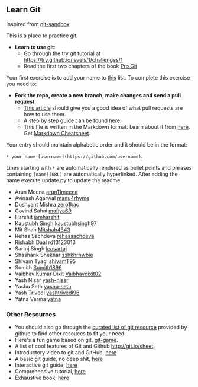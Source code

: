## Learn Git

Inspired from [git-sandbox](https://github.com/AGV-IIT-KGP/git-sandbox)

This is a place to practice git.

- **Learn to use git**:
  - Go through the try git tutorial at https://try.github.io/levels/1/challenges/1
  - Read the first two chapters of the book [Pro Git](http://git-scm.com/book/en/v2)

Your first exercise is to add your name to [this](AUTHORS.md) list. To complete this exercise you need to:

- **Fork the repo, create a new branch, make changes and send a pull request**
  - [This article](https://help.github.com/articles/using-pull-requests/) should give you a good idea of what pull requests are how to use them.
  - A step by step guide can be found [here](https://github.com/asmeurer/git-workflow).
  - This file is written in the Markdown format. Learn about it from [here](https://guides.github.com/features/mastering-markdown/). Get [Markdown Cheatsheet](https://guides.github.com/pdfs/markdown-cheatsheet-online.pdf).

Your entry should maintain alphabetic order and it should be in the format:

`* your name [username](https://github.com/username)`.

Lines starting with `*` are automatically rendered as bullet points and phrases containing `[name](URL)` are automatically hyperlinked.
After adding the name execute update.py to update the readme.

* Arun Meena [arun11meena](https://github.com/arun11meena)
* Avinash Agarwal [manu4rhyme](https://github.com/manu4rhyme)
* Dushyant Mishra [zero1hac](https://github.com/zero1hac)
* Govind Sahai [mafiya69](https://github.com/mafiya69)
* Harshit  [iamharshit](https://github.com/iamharshit)
* Kaustubh Singh [kaustubhsingh97](https://github.com/kaustubhsingh97)
* Mit Shah [Mitshah4343](https://github.com/Mitshah4343)
* Rehas Sachdeva [rehassachdeva](https://github.com/rehassachdeva)
* Rishabh Daal [rd13123013](https://github.com/rd13123013)
* Sartaj Singh [leosartaj](https://github.com/leosartaj)
* Shashank Shekhar [sshkhrnwbie](https://github.com/sshkhrnwbie)
* Shivam Tyagi [shivamT95](https://github.com/shivamT95)
* Sumith [Sumith1896](https://github.com/Sumith1896)
* Vaibhav Kumar Dixit [Vaibhavdixit02](https://github.com/Vaibhavdixit02)
* Yash Nisar [yash-nisar](https://github.com/yash-nisar)
* Yashu Seth [yashu-seth](https://github.com/yashu-seth)
* Yash Trivedi [yashtrivedi96](https://github.com/yashtrivedi96)
* Yatna Verma [yatna](https://github.com/yatna)

### Other Resources

* You should also go through the [curated list of git resource](https://help.github.com/articles/good-resources-for-learning-git-and-github/)
  provided by github to find other resouces to fit your need.
* Here's a fun game based on git, [git-game](https://github.com/git-game/git-game).
* A list of cool features of Git and Github http://git.io/sheet.
* Introductory video to git and GitHub, [here](https://www.youtube.com/watch?v=3vNoqODvfGw)
* A basic git guide, no deep shit, [here](http://rogerdudler.github.io/git-guide/)
* Interactive git guide, [here](http://pcottle.github.io/learnGitBranching/)
* Comprehensive tutorial, [here]( https://www.atlassian.com/git/tutorials/)
* Exhaustive book, [here](http://git-scm.com/book/en/v2)
